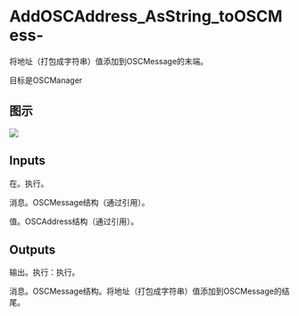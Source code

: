 # AddOSCAddress_AsString_toOSCMess-

将地址（打包成字符串）值添加到OSCMessage的末端。

目标是OSCManager

## 图示

![]($-20221218-18051025.png)

## Inputs

在。执行。

消息。OSCMessage结构（通过引用）。

值。OSCAddress结构（通过引用）。 

## Outputs

输出。执行：执行。

消息。OSCMessage结构。将地址（打包成字符串）值添加到OSCMessage的结尾。
